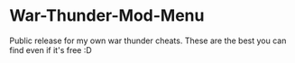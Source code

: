 # War-Thunder-Mod-Menu
Public release for my own war thunder cheats. These are the best you can find even if it's free :D
